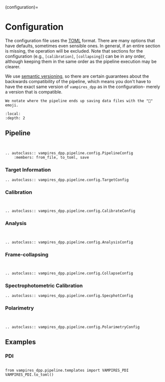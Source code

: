 (configuration)=
# Configuration

The configuration file uses the [TOML](https://toml.io) format. There are many options that have defaults, sometimes even sensible ones. In general, if an entire section is missing, the operation will be excluded. Note that sections for the configuration (e.g., `[calibration]`, `[collapsing]`) can be in any order, although keeping them in the same order as the pipeline execution may be clearer.

We use [semantic versioning](https://semver.org/), so there are certain guarantees about the backwards compatibility of the pipeline, which means you don't have to have the exact same version of `vampires_dpp` as in the configuration- merely a version that is compatible.

```{admonition} File Outputs
We notate where the pipeline ends up saving data files with the "💾" emoji.
```

```{contents}
:local:
:depth: 2
```

## Pipeline
```{margin} 💾 File Output
‎
```
```{eval-rst}
.. autoclass:: vampires_dpp.pipeline.config.PipelineConfig
    :members: from_file, to_toml, save
```

### Target Information

```{eval-rst}
.. autoclass:: vampires_dpp.pipeline.config.TargetConfig
```

### Calibration
```{margin} 💾 File Output
‎
```
```{eval-rst}
.. autoclass:: vampires_dpp.pipeline.config.CalibrateConfig
```

### Analysis
```{margin} 💾 File Output
‎
```
```{eval-rst}
.. autoclass:: vampires_dpp.pipeline.config.AnalysisConfig
```


### Frame-collapsing
```{margin} 💾 File Output
‎
```
```{eval-rst}
.. autoclass:: vampires_dpp.pipeline.config.CollapseConfig
```

### Spectrophotometric Calibration

```{eval-rst}
.. autoclass:: vampires_dpp.pipeline.config.SpecphotConfig
```

### Polarimetry
```{margin} 💾 File Output
‎
```
```{eval-rst}
.. autoclass:: vampires_dpp.pipeline.config.PolarimetryConfig
```


## Examples

### PDI

```{eval-python}

from vampires_dpp.pipeline.templates import VAMPIRES_PDI
VAMPIRES_PDI.to_toml()
```